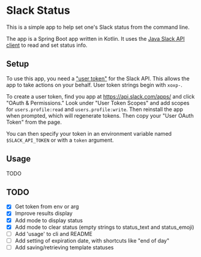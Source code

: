 # Slack Status

This is a simple app to help set one's Slack status from the command line.

The app is a Spring Boot app written in Kotlin. It uses the [Java Slack API client](https://github.com/slackapi/java-slack-sdk#slack-api-client) 
to read and set status info.

## Setup

To use this app, you need a ["user token"](https://api.slack.com/authentication/token-types#user) for the Slack API. 
This allows the app to take actions on your behalf. User token strings begin with `xoxp-`.

To create a user token, find you app at https://api.slack.com/apps/ and click "OAuth & Permissions." Look under 
"User Token Scopes" and add scopes for `users.profile:read` and `users.profile:write`. Then reinstall the app when 
prompted, which will regenerate tokens. Then copy your "User OAuth Token" from the page.

You can then specify your token in an environment variable named `$SLACK_API_TOKEN` or with a `token` argument.

## Usage

TODO

## TODO

- [x] Get token from env or arg
- [x] Improve results display
- [x] Add mode to display status
- [x] Add mode to clear status (empty strings to status_text and status_emoji)
- [ ] Add 'usage' to cli and README
- [ ] Add setting of expiration date, with shortcuts like "end of day"
- [ ] Add saving/retrieving template statuses
